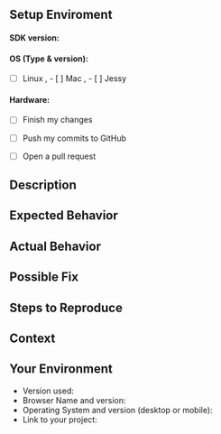 <!--- Provide a general summary of the issue in the Title above -->
## Setup Enviroment 
#### SDK version: 
#### OS (Type & version): 
- [ ] Linux , - [ ] Mac , - [ ] Jessy 
#### Hardware:
- [ ] Finish my changes
- [ ] Push my commits to GitHub
- [ ] Open a pull request


## Description
<!--- Provide a more detailed introduction to the issue itself, and why you consider it to be a bug -->

## Expected Behavior
<!--- Tell us what should happen -->

## Actual Behavior
<!--- Tell us what happens instead -->

## Possible Fix
<!--- Not obligatory, but suggest a fix or reason for the bug -->

## Steps to Reproduce
<!--- Provide a link to a live example, or an unambiguous set of steps to --><!--- reproduce this bug. Include code to reproduce, if relevant -->

## Context
<!--- How has this bug affected you? What were you trying to accomplish? -->

## Your Environment
<!--- Include as many relevant details about the environment you experienced the bug in -->
* Version used:
* Browser Name and version:
* Operating System and version (desktop or mobile):
* Link to your project:
